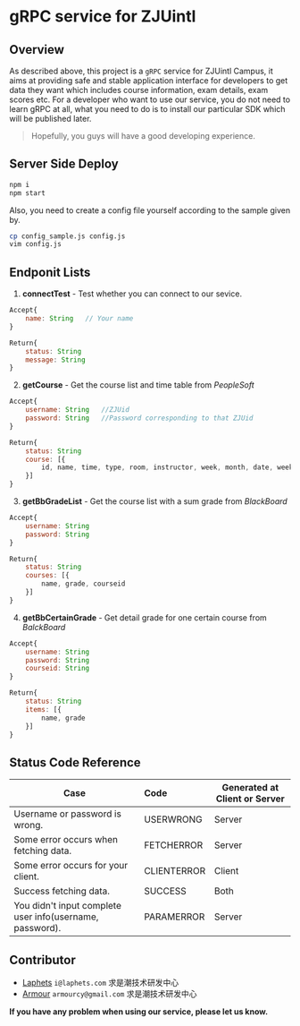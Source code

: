 # gRPC service for ZJUintl

## Overview

As described above, this project is a `gRPC` service for ZJUintl Campus, it aims at providing safe and stable application interface for developers to get data they want which includes course information, exam details, exam scores etc.
For a developer who want to use our service, you do not need to learn gRPC at all, what you need to do is to install our particular SDK which will be published later.
> Hopefully, you guys will have a good developing experience.

## Server Side Deploy

```bash
npm i
npm start
```

Also, you need to create a config file yourself according to the sample given by.

```bash
cp config_sample.js config.js
vim config.js
```

## Endponit Lists

1. **connectTest** - Test whether you can connect to our sevice.

```js
Accept{
    name: String   // Your name
}
```

```js
Return{
    status: String
    message: String
}
```

2. **getCourse** - Get the course list and time table from *PeopleSoft*

```js
Accept{
    username: String   //ZJUid
    password: String   //Password corresponding to that ZJUid
}
```

```js
Return{
    status: String
    course: [{
        id, name, time, type, room, instructor, week, month, date, weeknum
    }]
}
```

3. **getBbGradeList** - Get the course list with a sum grade from *BlackBoard*

```js
Accept{
    username: String
    password: String
}
```

```js
Return{
    status: String
    courses: [{
        name, grade, courseid
    }]
}
```

4. **getBbCertainGrade** - Get detail grade for one certain course from *BalckBoard*

```js
Accept{
    username: String
    password: String
    courseid: String
}
```

```js
Return{
    status: String
    items: [{
        name, grade
    }]
}
```

## Status Code Reference

| Case                                                     | Code        | Generated at Client or Server |
| -------------------------------------------------------- | :---------- | ----------------------------- |
| Username or password is wrong.                           | USERWRONG   | Server                        |
| Some error occurs when fetching data.                    | FETCHERROR  | Server                        |
| Some error occurs for your client.                       | CLIENTERROR | Client                        |
| Success fetching data.                                   | SUCCESS     | Both                          |
| You didn't input complete user info(username, password). | PARAMERROR  | Server                        |

## Contributor

* [Laphets](https://github.com/laphets) `i@laphets.com` 求是潮技术研发中心
* [Armour](https://github.com/armour) `armourcy@gmail.com` 求是潮技术研发中心

**If you have any problem when using our service, please let us know.**
